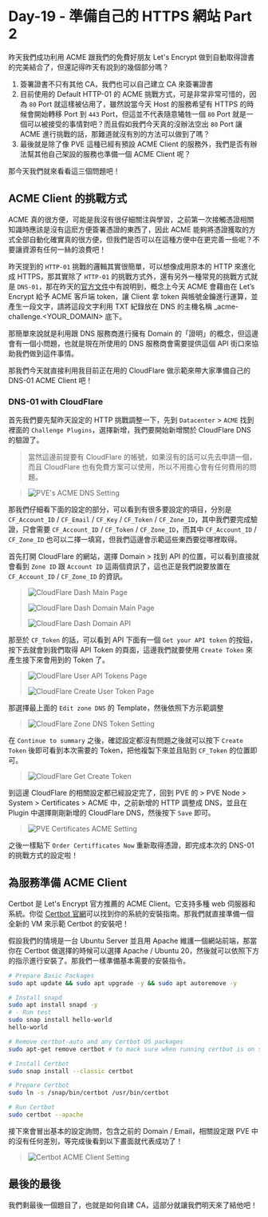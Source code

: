 # Day-19 - 準備自己的 HTTPS 網站 Part 2

昨天我們成功利用 ACME 跟我們的免費好朋友 Let's Encrypt 做到自動取得證書的完美結合了，但還記得昨天有說到的幾個部分嗎？

1. 簽署證書不只有其他 CA，我們也可以自己建立 CA 來簽署證書
2. 目前使用的 Default HTTP-01 的 ACME 挑戰方式，可是非常非常可惜的，因為 `80` Port 就這樣被佔用了，雖然說當今天 Host 的服務希望有 HTTPS 的時候會開始轉移 Port 到 `443` Port，但這並不代表隨意犧牲一個 `80` Port 就是一個可以被接受的事情對吧？而且假如我們今天真的沒辦法空出 `80` Port 讓 ACME 進行挑戰的話，那難道就沒有別的方法可以做到了嗎？
3. 最後就是除了像 PVE 這種已經有預設 ACME Client 的服務外，我們是否有辦法幫其他自己架設的服務也準備一個 ACME Client 呢？

那今天我們就來看看這三個問題吧！

## ACME Client 的挑戰方式

ACME 真的很方便，可能是我沒有很仔細關注與學習，之前第一次接觸憑證相關知識時應該是沒有這麽方便簽署憑證的東西了，因此 ACME 能夠將憑證獲取的方式全部自動化確實真的很方便，但我們是否可以在這種方便中在更完善一些呢？不要讓資源有任何一絲的浪費吧！

昨天提到的 `HTTP-01` 挑戰的邏輯其實很簡單，可以想像成用原本的 HTTP 來進化成 HTTPS，那其實除了 `HTTP-01` 的挑戰方式外，還有另外一種常見的挑戰方式就是 `DNS-01`，那在昨天的[官方文件](https://letsencrypt.org/zh-tw/docs/challenge-types/)中有說明到，概念上今天 ACME 會藉由在 Let’s Encrypt 給予 ACME 客戶端 token，讓 Client 拿 token 與帳號金鑰進行運算，並產生一段文字，請將這段文字利用 TXT 紀錄放在 DNS 的主機名稱 \_acme-challenge.<YOUR_DOMAIN> 底下。

那簡單來說就是利用跟 DNS 服務商進行擁有 Domain 的「證明」的概念，但這邊會有一個小問題，也就是現在所使用的 DNS 服務商會需要提供這個 API 街口來協助我們做到這件事情。

那我們今天就直接利用我目前正在用的 CloudFlare 做示範來帶大家準備自己的 DNS-01 ACME Client 吧！

### DNS-01 with CloudFlare

首先我們要先幫昨天設定的 HTTP 挑戰調整一下，先到 `Datacenter` > `ACME` 找到裡面的 `Challenge Plugins`，選擇新增，我們要開始新增關於 CloudFlare DNS 的驗證了。

> 當然這邊前提要有 CloudFlare 的帳號，如果沒有的話可以先去申請一個，而且 CloudFlare 也有免費方案可以使用，所以不用擔心會有任何費用的問題。

> ![PVE's ACME DNS Setting](https://raw.githubusercontent.com/fdff87554/iThome-Ironman/main/2023/%E8%AA%92%EF%BC%8C%E6%83%B3%E4%B8%8D%E5%88%B0%E6%9C%89%E4%B8%80%E5%A4%A9%E6%90%9E%E6%87%82%E7%B6%B2%E8%B7%AF%E6%98%AF%E5%9B%A0%E7%82%BA%E5%AE%BF%E8%88%8D%E5%AD%B8%E9%95%B7%E9%80%BC%E6%88%91%E7%9A%84QQ%EF%BC%8130%E5%A4%A9%E7%9A%84%E5%AE%BF%E8%88%8D%E7%B6%B2%E8%B7%AF%E6%9E%B6%E8%A8%AD/Images/PVE's-ACME-DNS-Setting.png)

那我們仔細看下面的設定的部分，可以看到有很多要設定的項目，分別是 `CF_Account_ID` / `CF_Email` / `CF_Key` / `CF_Token` / `CF_Zone_ID`，其中我們要完成驗證，只會需要 `CF_Account_ID` / `CF_Token` / `CF_Zone_ID`，而其中 `CF_Account_ID` / `CF_Zone_ID` 也可以二擇一填寫，但我們這邊會示範這些東西要從哪裡取得。

首先打開 CloudFlare 的網站，選擇 Domain > 找到 API 的位置，可以看到直接就會看到 `Zone ID` 跟 `Account ID` 這兩個資訊了，這也正是我們說要放置在 `CF_Account_ID` / `CF_Zone_ID` 的資訊。

> ![CloudFlare Dash Main Page](https://raw.githubusercontent.com/fdff87554/iThome-Ironman/main/2023/%E8%AA%92%EF%BC%8C%E6%83%B3%E4%B8%8D%E5%88%B0%E6%9C%89%E4%B8%80%E5%A4%A9%E6%90%9E%E6%87%82%E7%B6%B2%E8%B7%AF%E6%98%AF%E5%9B%A0%E7%82%BA%E5%AE%BF%E8%88%8D%E5%AD%B8%E9%95%B7%E9%80%BC%E6%88%91%E7%9A%84QQ%EF%BC%8130%E5%A4%A9%E7%9A%84%E5%AE%BF%E8%88%8D%E7%B6%B2%E8%B7%AF%E6%9E%B6%E8%A8%AD/Images/CloudFlare-Dash-Main-Page.png)
>
> ![CloudFlare Dash Domain Main Page](https://raw.githubusercontent.com/fdff87554/iThome-Ironman/main/2023/%E8%AA%92%EF%BC%8C%E6%83%B3%E4%B8%8D%E5%88%B0%E6%9C%89%E4%B8%80%E5%A4%A9%E6%90%9E%E6%87%82%E7%B6%B2%E8%B7%AF%E6%98%AF%E5%9B%A0%E7%82%BA%E5%AE%BF%E8%88%8D%E5%AD%B8%E9%95%B7%E9%80%BC%E6%88%91%E7%9A%84QQ%EF%BC%8130%E5%A4%A9%E7%9A%84%E5%AE%BF%E8%88%8D%E7%B6%B2%E8%B7%AF%E6%9E%B6%E8%A8%AD/Images/CloudFlare-Dash-Domain-Main-Page.png)
>
> ![CloudFlare Dash Domain API](CloudFlare-Dash-Domain-API.png)

那至於 `CF_Token` 的話，可以看到 API 下面有一個 `Get your API token` 的按鈕，按下去就會到我們取得 API Token 的頁面，這邊我們就要使用 `Create Token` 來產生接下來會用到的 Token 了。

> ![CloudFlare User API Tokens Page](https://raw.githubusercontent.com/fdff87554/iThome-Ironman/main/2023/%E8%AA%92%EF%BC%8C%E6%83%B3%E4%B8%8D%E5%88%B0%E6%9C%89%E4%B8%80%E5%A4%A9%E6%90%9E%E6%87%82%E7%B6%B2%E8%B7%AF%E6%98%AF%E5%9B%A0%E7%82%BA%E5%AE%BF%E8%88%8D%E5%AD%B8%E9%95%B7%E9%80%BC%E6%88%91%E7%9A%84QQ%EF%BC%8130%E5%A4%A9%E7%9A%84%E5%AE%BF%E8%88%8D%E7%B6%B2%E8%B7%AF%E6%9E%B6%E8%A8%AD/Images/CloudFlare-User-API-Tokens-Page.png)
>
> ![CloudFlare Create User Token Page](https://raw.githubusercontent.com/fdff87554/iThome-Ironman/main/2023/%E8%AA%92%EF%BC%8C%E6%83%B3%E4%B8%8D%E5%88%B0%E6%9C%89%E4%B8%80%E5%A4%A9%E6%90%9E%E6%87%82%E7%B6%B2%E8%B7%AF%E6%98%AF%E5%9B%A0%E7%82%BA%E5%AE%BF%E8%88%8D%E5%AD%B8%E9%95%B7%E9%80%BC%E6%88%91%E7%9A%84QQ%EF%BC%8130%E5%A4%A9%E7%9A%84%E5%AE%BF%E8%88%8D%E7%B6%B2%E8%B7%AF%E6%9E%B6%E8%A8%AD/Images/CloudFlare-Create-User-Token-Page.png)

那選擇最上面的 `Edit zone DNS` 的 Template，然後依照下方示範調整

> ![CloudFlare Zone DNS Token Setting](https://raw.githubusercontent.com/fdff87554/iThome-Ironman/main/2023/%E8%AA%92%EF%BC%8C%E6%83%B3%E4%B8%8D%E5%88%B0%E6%9C%89%E4%B8%80%E5%A4%A9%E6%90%9E%E6%87%82%E7%B6%B2%E8%B7%AF%E6%98%AF%E5%9B%A0%E7%82%BA%E5%AE%BF%E8%88%8D%E5%AD%B8%E9%95%B7%E9%80%BC%E6%88%91%E7%9A%84QQ%EF%BC%8130%E5%A4%A9%E7%9A%84%E5%AE%BF%E8%88%8D%E7%B6%B2%E8%B7%AF%E6%9E%B6%E8%A8%AD/Images/CloudFlare-Zone-DNS-Token-Setting.png)

在 `Continue to summary` 之後，確認設定都沒有問題之後就可以按下 `Create Token` 後即可看到本次需要的 Token，把他複製下來並且貼到 `CF_Token` 的位置即可。

> ![CloudFlare Get Create Token](CloudFlare-Get-Create-Token.png)

到這邊 CloudFlare 的相關設定都已經設定完了，回到 PVE 的 > PVE Node > System > Certificates > ACME 中，之前新增的 HTTP 調整成 DNS，並且在 Plugin 中選擇剛剛新增的 CloudFlare DNS，然後按下 `Save` 即可。

> ![PVE Certificates ACME Setting](https://raw.githubusercontent.com/fdff87554/iThome-Ironman/main/2023/%E8%AA%92%EF%BC%8C%E6%83%B3%E4%B8%8D%E5%88%B0%E6%9C%89%E4%B8%80%E5%A4%A9%E6%90%9E%E6%87%82%E7%B6%B2%E8%B7%AF%E6%98%AF%E5%9B%A0%E7%82%BA%E5%AE%BF%E8%88%8D%E5%AD%B8%E9%95%B7%E9%80%BC%E6%88%91%E7%9A%84QQ%EF%BC%8130%E5%A4%A9%E7%9A%84%E5%AE%BF%E8%88%8D%E7%B6%B2%E8%B7%AF%E6%9E%B6%E8%A8%AD/Images/PVE-Certificates-ACME-Setting.png)

之後一樣點下 `Order Certifficates Now` 重新取得憑證，即完成本次的 DNS-01 的挑戰方式的設定啦！

## 為服務準備 ACME Client

Certbot 是 Let's Encrypt 官方推薦的 ACME Client。它支持多種 web 伺服器和系統。你從 [Certbot 官網](https://certbot.eff.org/)可以找到你的系統的安裝指南。那我們就直接準備一個全新的 VM 來示範 Certbot 的安裝吧！

假設我們的情境是一台 Ubuntu Server 並且用 Apache 維護一個網站前端，那當你在 Certbot 做選擇的時候可以選擇 Apache / Ubuntu 20，然後就可以依照下方的指示進行安裝了。那我們一樣準備基本需要的安裝指令。

```bash
# Prepare Basic Packages
sudo apt update && sudo apt upgrade -y && sudo apt autoremove -y

# Install snapd
sudo apt install snapd -y
# - Run test
sudo snap install hello-world
hello-world

# Remove certbot-auto and any Certbot OS packages
sudo apt-get remove certbot # to mack sure when running certbot is on snapd

# Install Certbot
sudo snap install --classic certbot

# Prepare Certbot
sudo ln -s /snap/bin/certbot /usr/bin/certbot

# Run Certbot
sudo certbot --apache
```

接下來會冒出基本的設定詢問，包含之前的 Domain / Email，相關設定跟 PVE 中的沒有任何差別，等完成後看到以下畫面就代表成功了！

> ![Certbot ACME Client Setting](https://raw.githubusercontent.com/fdff87554/iThome-Ironman/main/2023/%E8%AA%92%EF%BC%8C%E6%83%B3%E4%B8%8D%E5%88%B0%E6%9C%89%E4%B8%80%E5%A4%A9%E6%90%9E%E6%87%82%E7%B6%B2%E8%B7%AF%E6%98%AF%E5%9B%A0%E7%82%BA%E5%AE%BF%E8%88%8D%E5%AD%B8%E9%95%B7%E9%80%BC%E6%88%91%E7%9A%84QQ%EF%BC%8130%E5%A4%A9%E7%9A%84%E5%AE%BF%E8%88%8D%E7%B6%B2%E8%B7%AF%E6%9E%B6%E8%A8%AD/Images/Certbot-ACME-Client-Setting.png)

## 最後的最後

我們剩最後一個題目了，也就是如何自建 CA，這部分就讓我們明天來了結他吧！
